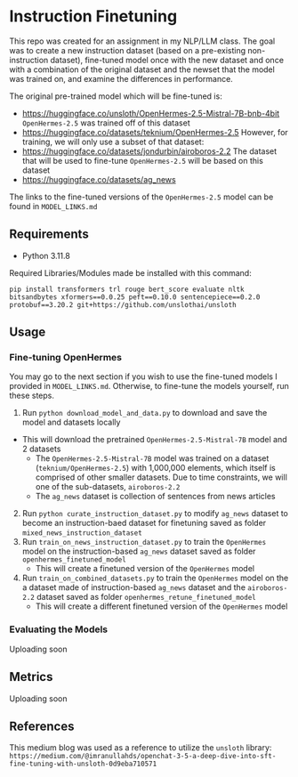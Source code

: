 # Instruction Finetuning 
This repo was created for an assignment in my NLP/LLM class. The goal was to create a new instruction dataset (based on a pre-existing non-instruction dataset), fine-tuned model once with the new dataset and once with a combination of
the original dataset and the newset that the model was trained on, and examine the differences in performance.

The original pre-trained model which will be fine-tuned is:
 - https://huggingface.co/unsloth/OpenHermes-2.5-Mistral-7B-bnb-4bit    
`OpenHermes-2.5` was trained off of this dataset
 - https://huggingface.co/datasets/teknium/OpenHermes-2.5
However, for training, we will only use a subset of that dataset:
 - https://huggingface.co/datasets/jondurbin/airoboros-2.2
The dataset that will be used to fine-tune `OpenHermes-2.5` will be based on this dataset
 - https://huggingface.co/datasets/ag_news

The links to the fine-tuned versions of the `OpenHermes-2.5` model can be found in `MODEL_LINKS.md`
## Requirements
 - Python 3.11.8

Required Libraries/Modules made be installed with this command:
```
pip install transformers trl rouge bert_score evaluate nltk bitsandbytes xformers==0.0.25 peft==0.10.0 sentencepiece==0.2.0 protobuf==3.20.2 git+https://github.com/unslothai/unsloth
```

## Usage

### Fine-tuning OpenHermes
You may go to the next section if you wish to use the fine-tuned models I provided in `MODEL_LINKS.md`. Otherwise, to fine-tune the models yourself, run these steps. 

1. Run `python download_model_and_data.py` to download and save the model and datasets locally
 - This will download the pretrained `OpenHermes-2.5-Mistral-7B` model and 2 datasets
   - The `OpenHermes-2.5-Mistral-7B` model was trained on a dataset (`teknium/OpenHermes-2.5`) with 1,000,000 elements, which itself is comprised of other smaller datasets. Due to time constraints, we will one of the sub-datasets, `airoboros-2.2`
   - The `ag_news` dataset is collection of sentences from news articles
2. Run `python curate_instruction_dataset.py` to modify `ag_news` dataset to become an instruction-baed dataset for finetuning saved as folder `mixed_news_instruction_dataset`
4. Run `train_on_news_instruction_dataset.py` to train the `OpenHermes` model on the instruction-based `ag_news` dataset saved as folder `openhermes_finetuned_model`
   - This will create a finetuned version of the `OpenHermes` model
4. Run `train_on_combined_datasets.py` to train the `OpenHermes` model on the a dataset made of instruction-based `ag_news` dataset and the `airoboros-2.2` dataset saved as folder `openhermes_retune_finetuned_model`
   - This will create a different finetuned version of the `OpenHermes` model
 ### Evaluating the Models
 Uploading soon

## Metrics
Uploading soon

## References
This medium blog was used as a reference to utilize the `unsloth` library:
`https://medium.com/@imranullahds/openchat-3-5-a-deep-dive-into-sft-fine-tuning-with-unsloth-0d9eba710571`
